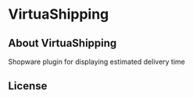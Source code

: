 # VirtuaShipping
## About VirtuaShipping
Shopware plugin for displaying estimated
delivery time

## License
